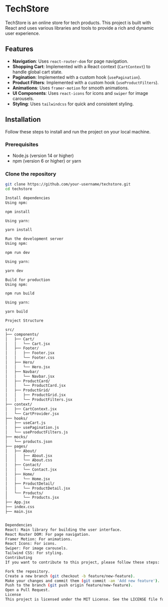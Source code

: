 # TechStore

TechStore is an online store for tech products. This project is built with React and uses various libraries and tools to provide a rich and dynamic user experience.

## Features

- **Navigation**: Uses `react-router-dom` for page navigation.
- **Shopping Cart**: Implemented with a React context (`CartContext`) to handle global cart state.
- **Pagination**: Implemented with a custom hook (`usePagination`).
- **Product Filters**: Implemented with a custom hook (`useProductFilters`).
- **Animations**: Uses `framer-motion` for smooth animations.
- **UI Components**: Uses `react-icons` for icons and `swiper` for image carousels.
- **Styling**: Uses `tailwindcss` for quick and consistent styling.

## Installation

Follow these steps to install and run the project on your local machine.

### Prerequisites

- Node.js (version 14 or higher)
- npm (version 6 or higher) or yarn

### Clone the repository

```bash
git clone https://github.com/your-username/techstore.git
cd techstore

Install dependencies
Using npm:

npm install

Using yarn:

yarn install

Run the development server
Using npm:

npm run dev

Using yarn:

yarn dev

Build for production
Using npm:

npm run build

Using yarn:

yarn build

Project Structure

src/
├── components/
│   ├── Cart/
│   │   └── Cart.jsx
│   ├── Footer/
│   │   ├── Footer.jsx
│   │   └── Footer.css
│   ├── Hero/
│   │   └── Hero.jsx
│   ├── Navbar/
│   │   └── Navbar.jsx
│   ├── ProductCard/
│   │   └── ProductCard.jsx
│   ├── ProductGrid/
│   │   ├── ProductGrid.jsx
│   │   └── ProductFilters.jsx
├── context/
│   ├── CartContext.jsx
│   └── CartProvider.jsx
├── hooks/
│   ├── useCart.js
│   ├── usePagination.js
│   └── useProductFilters.js
├── mocks/
│   └── products.json
├── pages/
│   ├── About/
│   │   ├── About.jsx
│   │   └── About.css
│   ├── Contact/
│   │   └── Contact.jsx
│   ├── Home/
│   │   └── Home.jsx
│   ├── ProductDetail/
│   │   └── ProductDetail.jsx
│   └── Products/
│       └── Products.jsx
├── App.jsx
├── index.css
├── main.jsx


Dependencies
React: Main library for building the user interface.
React Router DOM: For page navigation.
Framer Motion: For animations.
React Icons: For icons.
Swiper: For image carousels.
Tailwind CSS: For styling.
Contributing
If you want to contribute to this project, please follow these steps:

Fork the repository.
Create a new branch (git checkout -b feature/new-feature).
Make your changes and commit them (git commit -am 'Add new feature').
Push to the branch (git push origin feature/new-feature).
Open a Pull Request.
License
This project is licensed under the MIT License. See the LICENSE file for more details.

